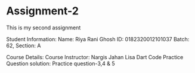 # Assignment-2
This is my second assignment

Student Information:
Name: Riya Rani Ghosh
ID: 0182320012101037
Batch: 62, Section: A

Course Details:
Course Instructor: Nargis Jahan Lisa
Dart Code Practice Question solution: Practice question-3,4 & 5

